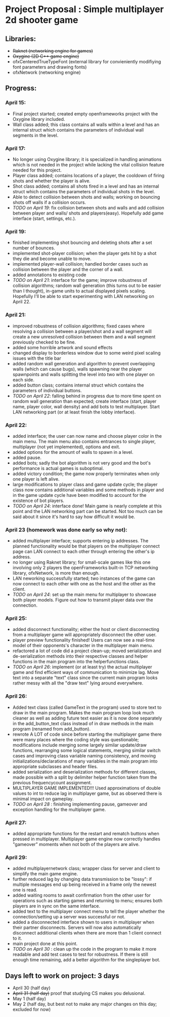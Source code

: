 # Project Proposal : Simple multiplayer 2d shooter game
## Libraries: 
  * ~~Raknet (networking engine for games)~~
  * ~~Oxygine (2D C++ game engine)~~
  * ofxCenteredTrueTypeFont (external library for convieniently modifiying font parameters and drawing fonts)
  * ofxNetwork (networking engine)
## Progress:
### April 15:
 * Final project started; created empty openframeworks project with the Oxygine library included.
 * Wall class added; this class contains all walls within a level and has an internal struct which contains the parameters of individual wall segments in the level.
### April 17:
 * No longer using Oxygine library; it is specialized in handling animations which is not needed in the project while lacking the vital collision feature needed for this project.
 * Player class added; contains locations of a player, the cooldown of firing shots and whether the player is alive.
 * Shot class added; contains all shots fired in a level and has an internal struct which contains the parameters of individual shots in the level.
 * Able to detect collision between shots and walls; working on bouncing shots off walls if a collision occurs.
 * _TODO on April 19_: fix collision between shots and walls and add collision between player and walls/ shots and players(easy). Hopefully add game interface (start, settings, etc.).
### April 19:
 * finished implementing shot bouncing and deleting shots after a set number of bounces.
 * implemented shot-player collision; when the player gets hit by a shot they die and become unable to move.
 * implemented player-wall collision; handled border cases such as collision between the player and the corner of a wall.
 * added annotations to existing code
 * _TODO on April 21_: interface for the game; improve robustness of collision algorithms; random wall generation (this turns out to be easier than I thought), in-game units to actual displayed pixels scaling. Hopefully I'll be able to start experimenting with LAN networking on April 22.
### April 21:
 * improved robustness of collision algorithms; fixed cases where resolving a collision between a player/shot and a wall segment will create a new unresolved collision between them and a wall segment previously checked to be fine.
 * added some horrible artwork and sound effects
 * changed display to borderless window due to some weird pixel scaling issues with the title bar
 * added random wall generation and algorithm to prevent overlapping walls (which can cause bugs), walls spawning near the player spawnpoints and walls splitting the level into two with one player on each side.
 * added button class; contains internal struct which contains the parameters of individual buttons.
 * _TODO on April 22_: falling behind in progress due to more time spent on random wall generation than expected; create interface (start, player name, player color, wall density) and add bots to test multiplayer. Start LAN networking part (or at least finish the lobby interface).
### April 22:
 * added interface; the user can now name and choose player color in the main menu. The main menu also contains entrances to single player, multiplayer (not yet implemented), options and exit.
 * added options for the amount of walls to spawn in a level.
 * added pause.
 * added bots; sadly the bot algorithm is not very good and the bot's performance is actual games is suboptimal.
 * added victory condition; the game now properly terminates when only one player is left alive.
 * large modifications to player class and game update cycle; the player class now contains additional variables and some methods in player and in the game update cycle have been modified to account for the existence of bot players.
 * _TODO on April 24_: interface done! Main game is nearly complete at this point and the LAN networking part can be started. Not too much can be said about it since it's hard to say how difficult it would be.
### April 23 (homework was done early so why not):
 * added multiplayer interface; supports entering ip addresses. The planned functionality would be that players on the multiplayer connect page can LAN connect to each other through entering the other's ip address.
 * no longer using Raknet library; for small-scale games like this one involving only 2 players the openFrameworks built-in TCP networking library, ofxNetwork, is more than enough.
 * LAN neworking successfully started; two instances of the game can now connect to each other with one as the host and the other as the client.
 * _TODO on April 24_: set up the main menu for multiplayer to showcase both player models. Figure out how to transmit player data over the connection.
### April 25:
 * added disconnect functionality; either the host or client disconnecting from a multiplayer game will appropriately disconnect the other user.
 * player preview functionality finished! Users can now see a real-time model of their opponents's character in the multiplayer main menu.
 * refactored a lot of code did a project clean-up; moved serialization and de-serialization methods into their respective classes and helper functions in the main program into the helperfunctions class. 
 * _TODO on April 26_: implement (or at least try) the actual multiplayer game and find efficient ways of communication to minimize lag. Move text into a separate "text" class since the current main program looks rather messy with all the "draw text" lying around everywhere.
### April 26:
 * Added text class (called GameText in the program) used to store text to draw in the main program. Makes the main program loop look much cleaner as well as adding future text easier as it is now done separately in the add_button_text class instead of in draw methods in the main program (renamed from add_button).
 * rewrote A LOT of code since before starting the multiplayer game there were many places where the coding style was questionable; modifications include merging some largely similar update/draw functions, rearranging some logical statements, merging similar switch cases and improving class variable naming consistency, and moving initializations/declarations of many variables in the main program into appropriate subclasses and header files.
 * added serialization and deserialization methods for different classes, made possible with a split by delimiter helper function taken from the previous frequencycount assignment.
 * MULTIPLAYER GAME IMPLEMENTED!!! Used approximations of double values to int to reduce lag in multiplayer game, but as observed there is minimal impact on gameplay.
 * _TODO on April 28_ : finishing implementing pause, gameover and exception handling for the multiplayer game. 
### April 27:
 * added appropriate functions for the restart and rematch buttons when pressed in multiplayer. Multiplayer game engine now correctly handles "gameover" moments when not both of the players are alive.
### April 29:
 * added multiplayernetwork class; wrapper class for server and client to simplify the main game engine.
 * further reduced lag by changing data transmission to be "lossy": if multiple messages end up being received in a frame only the newest one is read.
 * added waiting rooms to await confirmation from the other user for operations such as starting games and returning to menu; ensures both players are in sync on the same interface.
 * added text to the multiplayer connect menu to tell the player whether the connection/setting up a server was successful or not.
 * added a disconnected interface shown to users in multiplayer when their partner disconnects. Servers will now also automatically disconnect additional clients when there are more than 1 client connect to it.
 * main project done at this point.
 * _TODO on April 30_ : clean up the code in the program to make it more readable and add test cases to test for robustness. If there is still enough time remaining, add a better algorithm for the singleplayer bot.
 ## Days left to work on project: 3 days
* April 30 (half day)
* ~~April 31 (half day)~~ proof that studying CS makes you delusional.
* May 1 (half day)
* May 2 (half day, but best not to make any major changes on this day; excluded for now)
